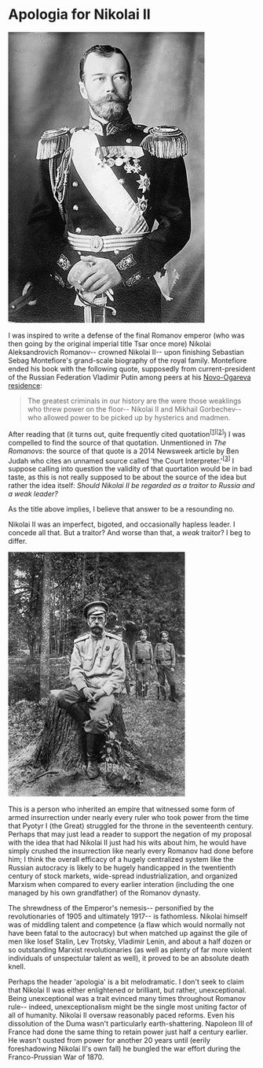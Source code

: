 # Apologia for Nikolai II

![](./images/nikolai-ii/nikolai-ii.png)

I was inspired to write a defense of the final Romanov emperor (who was then going by the original imperial title Tsar once more) Nikolai Aleksandrovich Romanov-- crowned Nikolai II-- upon finishing Sebastian Sebag Montefiore's grand-scale biography of the royal family. Montefiore ended his book with the following quote, supposedly from current-president of the Russian Federation Vladimir Putin among peers at his [Novo-Ogareva residence](https://nedvijdom.ru/srar-house/rezidentsiya-prezidenta_rossii.html#i):

> The greatest criminals in our history are the were those weaklings who threw power on the floor-- Nikolai II and Mikhail Gorbechev-- who allowed power to be picked up by hysterics and madmen.

After reading that (it turns out, quite frequently cited quotation<sup>[[1](https://www.thetimes.co.uk/article/inside-the-court-of-president-putin-no-extravagance-only-loneliness-hd609sdqdwq)][[2](https://www.themoscowtimes.com/2015/03/18/putin-a-soviet-leader-for-the-21st-century-a44889)]</sup>) I was compelled to find the source of that quotation. Unmentioned in <i>The Romanovs</i>: the source of that quote is a 2014 Newsweek article by Ben Judah who cites an unnamed source called 'the Court Interpreter.'<sup>[[3](https://www.newsweek.com/2014/08/01/behind-scenes-putins-court-private-habits-latter-day-dictator-260640.html)]</sup> I suppose calling into question the validity of that quortation would be in bad taste, as this is not really supposed to be about the source of the idea but rather the idea itself: <i>Should Nikolai II be regarded as a traitor to Russia and a weak leader?</i>

As the title above implies, I believe that answer to be a resounding no.

Nikolai II was an imperfect, bigoted, and occasionally hapless leader. I concede all that. But a traitor? And worse than that, a <i>weak</i> traitor? I beg to differ.

![](./images/nikolai-ii/nikolai-ii-2.png)

This is a person who inherited an empire that witnessed some form of armed insurrection under nearly every ruler who took power from the time that Pyotyr I (the Great) struggled for the throne in the seventeenth century. Perhaps that may just lead a reader to support the negation of my proposal with the idea that had Nikolai II just had his wits about him, he would have simply crushed the insurrection like nearly every Romanov had done before him; I think the overall efficacy of a hugely centralized system like the Russian autocracy is likely to be hugely handicapped in the twentienth century of stock markets, wide-spread industrialization, and organized Marxism when compared to every earlier interation (including the one managed by his own grandfather) of the Romanov dynasty.

The shrewdness of the Emperor's nemesis-- personified by the revolutionaries of 1905 and ultimately 1917-- is fathomless. Nikolai himself was of middling talent and competence (a flaw which would normally not have been fatal to the autocracy) but when matched up against the gile of men like Iosef Stalin, Lev Trotsky, Vladimir Lenin, and about a half dozen or so outstanding Marxist revolutionaries (as well as plenty of far more violent individuals of unspectular talent as well), it proved to be an absolute death knell.

Perhaps the header 'apologia' is a bit melodramatic. I don't seek to claim that Nikolai II was either enlightened or brilliant, but rather, unexceptional. Being unexceptional was a trait evinced many times throughout Romanov rule-- indeed, unexceptionalism might be the single most uniting factor of all of humanity. Nikolai II oversaw reasonably paced reforms. Even his dissolution of the Duma wasn't particularly earth-shattering. Napoleon III of France had done the same thing to retain power just half a century earlier. He wasn't ousted from power for another 20 years until (eerily foreshadowing Nikolai II's own fall) he bungled the war effort during the Franco-Prussian War of 1870.

